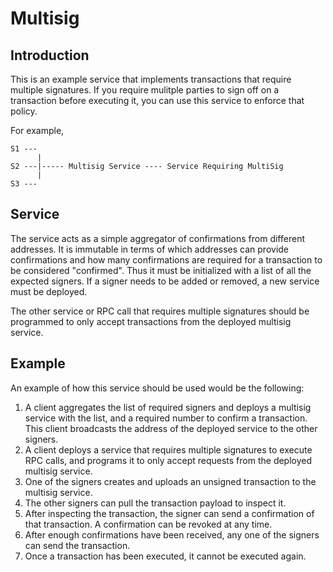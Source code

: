 # Multisig

## Introduction
This is an example service that implements transactions that require multiple signatures. If you require mulitple parties to sign off on a transaction before executing it, you can use this service to enforce that policy.

For example,  

    S1 ---
          |
    S2 ---|----- Multisig Service ---- Service Requiring MultiSig
          |
    S3 ---

## Service
The service acts as a simple aggregator of confirmations from different addresses. It is immutable in terms of which addresses can provide confirmations and how many confirmations are required for a transaction to be considered "confirmed". Thus it must be initialized with a list of all the expected signers. If a signer needs to be added or removed, a new service must be deployed. 

The other service or RPC call that requires multiple signatures should be programmed to only accept transactions from the deployed multisig service. 

## Example
An example of how this service should be used would be the following:
1. A client aggregates the list of required signers and deploys a multisig service with the list, and a required number to confirm a transaction. This client broadcasts the address of the deployed service to the other signers.
2. A client deploys a service that requires multiple signatures to execute RPC calls, and programs it to only accept requests from the deployed multisig service.
3. One of the signers creates and uploads an unsigned transaction to the multisig service. 
4. The other signers can pull the transaction payload to inspect it. 
5. After inspecting the transaction, the signer can send a confirmation of that transaction. A confirmation can be revoked at any time.
6. After enough confirmations have been received, any one of the signers can send the transaction.
7. Once a transaction has been executed, it cannot be executed again.
